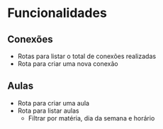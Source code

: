 # Funcionalidades

## Conexões

- Rotas para listar o total  de conexões realizadas
- Rota para criar uma nova conexão

## Aulas

- Rota para criar uma aula
- Rota para listar aulas
    - Filtrar por matéria, dia da semana e horário